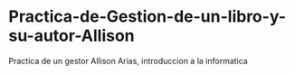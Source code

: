 # Practica-de-Gestion-de-un-libro-y-su-autor-Allison
Practica de un gestor Allison Arias, introduccion a la informatica 
